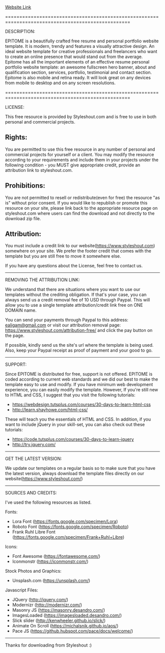 [Website Link](https://jchen362.github.io/portfolio/)

==================================================================================================

DESCRIPTION:

EPITOME is a beautifully crafted free resume and personal portfolio website template. It is modern, 
trendy and features a visually attractive design. An ideal website template for creative 
professionals and freelancers who want to create an online presence that would stand out from 
the average. Epitome has all the important elements of an effective resume personal portfolio 
website template: an awesome fullscreen hero banner, about and qualification section, services, 
portfolio, testimonial and contact section. Epitome is also mobile and retina ready. 
It will look great on any devices from mobile to desktop and on any screen resolutions.

==================================================================================================


LICENSE:

This free resource is provided by Styleshout.com and is free to use in 
both personal and commercial projects.


Rights:
-------

You are permitted to use this free resource in any number of personal and commercial projects for 
yourself or a client. You may modify the resource according to your requirements and include them 
in your projects under the following condition - you MUST give appropriate credit, provide an 
attribution link to styleshout.com.


Prohibitions:
-------------

You are not permitted to resell or redistribute(even for free) the resource "as is" without 
prior consent. If you would like to republish or promote this resource on your site, please 
link back to the appropriate resource page on styleshout.com where users can find the download 
and not directly to the download zip file.


Attribution: 
------------

You must include a credit link to our website(https://www.styleshout.com) somewhere on your site. 
We prefer the footer credit that comes with the template but you are still free to move it 
somewhere else.



If you have any questions about the License, feel free to contact us.


-----------------------------------------------------------------------------------------------------


REMOVING THE ATTRIBUTION LINK:

We understand that there are situations where you want to use our templates without 
the crediting obligation. If that's your case, you can always send us a 
credit removal fee of 10 USD through Paypal. This will allow you to use a single 
template attribution/credit link free on ONE DOMAIN name.

You can send your payments through Paypal to this address: ealigam@gmail.com or
visit our attribution removal page: https://www.styleshout.com/attribution-free/ 
and click the pay button on the page.

If possible, kindly send us the site's url where the template is being used. 
Also, keep your Paypal receipt as proof of payment and your good to go.


------------------------------------------------------------------------------------------------------ 


SUPPORT:
    
Since EPITOME is distributed for free, support is not offered. EPITOME is coded according 
to current web standards and we did our best to make the template easy to use and modify.
If you have minimum web development experience, you can easily modify the template. 
However, If you're still new to HTML and CSS, I suggest that you visit the 
following tutorials:

 - https://webdesign.tutsplus.com/courses/30-days-to-learn-html-css
 - http://learn.shayhowe.com/html-css/

These will teach you the essentials of HTML and CSS. In addition, if you want to include
jQuery in your skill-set, you can also check out these tutorials: 

 - https://code.tutsplus.com/courses/30-days-to-learn-jquery
 - http://try.jquery.com/


------------------------------------------------------------------------------------------------------ 


GET THE LATEST VERSION:

We update our templates on a regular basis so to make sure that you have the latest version, 
always download the template files directly on our website(https://www.styleshout.com/)



-------------------------------------------------------------------------------------------------------


SOURCES AND CREDITS:

I've used the following resources as listed.

Fonts:
 - Lora Font (https://fonts.google.com/specimen/Lora)
 - Roboto Font (https://fonts.google.com/specimen/Roboto) 
 - Frank Ruhl Libre Font (https://fonts.google.com/specimen/Frank+Ruhl+Libre)

Icons:
 - Font Awesome (https://fontawesome.com/)
 - Iconmonstr (https://iconmonstr.com/)
 

Stock Photos and Graphics:
 - Unsplash.com (https://unsplash.com/)
 
Javascript Files:
 - JQuery (http://jquery.com/)
 - Modernizr (http://modernizr.com/)
 - Masonry JS (https://masonry.desandro.com/)
 - ImagesLoaded (https://imagesloaded.desandro.com/)
 - Slick slider (http://kenwheeler.github.io/slick/)
 - Animate On Scroll (https://michalsnik.github.io/aos/)
 - Pace JS (https://github.hubspot.com/pace/docs/welcome/)

-------------------------------------------------------------------------------------------------------


Thanks for downloading from Styleshout :)


